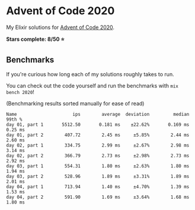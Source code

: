 # Advent of Code 2020

My Elixir solutions for [Advent of Code 2020](https://adventofcode.com/2020).

**Stars complete: 8/50 :star:**

## Benchmarks

If you're curious how long each of my solutions roughly takes to run.

You can check out the code yourself and run the benchmarks with `mix bench 2020`!

(Benchmarking results sorted manually for ease of read)

```
Name                     ips        average  deviation         median         99th %
day 01, part 1       5512.50       0.181 ms    ±22.62%       0.169 ms        0.25 ms
day 01, part 2        407.72        2.45 ms     ±5.85%        2.44 ms        2.60 ms
day 02, part 1        334.75        2.99 ms     ±2.67%        2.98 ms        3.14 ms
day 02, part 2        366.79        2.73 ms     ±2.98%        2.73 ms        2.92 ms
day 03, part 1        554.31        1.80 ms     ±2.63%        1.80 ms        1.94 ms
day 03, part 2        528.96        1.89 ms     ±3.31%        1.89 ms        2.01 ms
day 04, part 1        713.94        1.40 ms     ±4.70%        1.39 ms        1.53 ms
day 04, part 2        591.90        1.69 ms     ±3.64%        1.68 ms        1.80 ms
```
